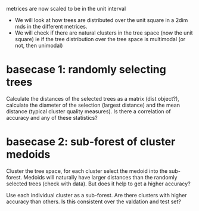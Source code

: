 metrices are now scaled to be in the unit interval

* We will look at how trees are distributed over the unit square in a 2dim mds in the different metrices.
* We will check if there are natural clusters in the tree space (now the unit square) 
ie if the tree distribution over the tree space is multimodal (or not, then unimodal)

# basecase 1: randomly selecting trees
Calculate the distances of the selected trees as a matrix (dist object?), calculate the diameter of the selection (largest distance) and the mean distance (typical cluster quality measures). Is there a correlation of accuracy and any of these statistics?

# basecase 2: sub-forest of cluster medoids
Cluster the tree space, for each cluster select the medoid into the sub-forest. Medoids will naturally have larger distances than the randomly selected trees (check with data). But does it help to get a higher accuracy?

Use each individual cluster as a sub-forest. Are there clusters with higher accuracy than others. Is this consistent over the valdation and test set?